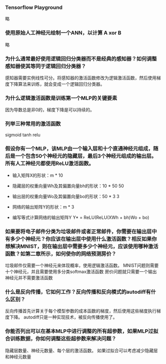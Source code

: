 ### Tensorflow Playground

略

### 使用原始人工神经元绘制一个ANN，以计算 A xor B

略

### 为什么通常最好使用逻辑回归分类器而不是经典的感知器？如何调整感知器使其等同于逻辑回归分类器？

感知器需要实例线性可分。将感知器的激活函数修改为逻辑激活函数，然后使用梯度下降算法来训练，就会变成一个逻辑回归分类器。

### 为什么逻辑激活函数是训练第一个MLP的关键要素

因为导数总是非0的，梯度下降是可以持续的。

### 列举三种常用的激活函数

sigmoid tanh relu

### 假设你有一个MLP，该MLP由一个输入层和十个直通神经元组成，随后是一个包含50个神经元的隐藏层，最后3个神经元组成的输出层。所有人工神经元都使用ReLU激活函数。

* 输入矩阵X的形状：m * 10

* 隐藏层的权重向量Wh及其偏置向量bh的形状：10 * 50 50

* 输出层的权重向量Wo及其偏置向量bo的形状：50 * 3 3

* 网络的输出矩阵Y的形状：m * 3

* 编写等式计算网络的输出矩阵Y Y* = ReLU(ReLU(XWh + bh)Wo + bo)

### 如果要将电子邮件分类为垃圾邮件或者正常邮件，你需要在输出层中有多少个神经元？你应该在输出层中使用什么激活函数？相反如果你想解决MNIST，则在输出层中需要多少个神经元，应该使用哪种激活函数？如第二章所示，如何使你的网络预测房价？

垃圾邮件仅需要一个神经元来体现概率，使用逻辑激活函数。
MNIST问题则需要十个神经元，并且需要使用多分类softmax激活函数
房价问题就只需要一个输出神经元并不需要激活函数

### 什么是反向传播，它如何工作？反向传播和反向模式的autodiff有什么区别？

反向传播首先计算关于每个模型参数的成本函数的梯度，然后使用这些梯度执行梯度下降。
autodiff只是一种实现技术，被反向传播使用了。

### 你能否列出可以在基本MLP中进行调整的所有超参数，如果MLP过拟合训练数据，你如何调整这些超参数来解决问题？

隐藏层数量、神经元数量、每个层的激活函数。
如果过拟合可以考虑减少隐藏层和神经元数量
